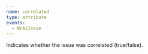 ```yaml
---
name: correlated
type: attribute
events:
  - NrAiIssue
---
```


Indicates whether the issue was correlated (true/false).